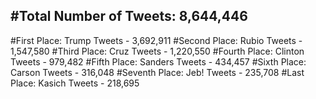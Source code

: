 #Total Number of Tweets: 8,644,446 
---
#First Place: Trump Tweets - 3,692,911
#Second Place: Rubio Tweets - 1,547,580
#Third Place: Cruz Tweets - 1,220,550
#Fourth Place: Clinton Tweets - 979,482
#Fifth Place: Sanders Tweets - 434,457
#Sixth Place: Carson Tweets - 316,048
#Seventh Place: Jeb! Tweets - 235,708
#Last Place: Kasich Tweets - 218,695

